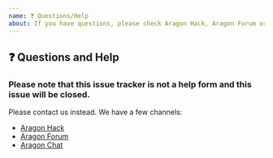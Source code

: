 ```yaml
---
name: ❓ Questions/Help
about: If you have questions, please check Aragon Hack, Aragon Forum or Aragon Chat
---
```


## ❓ Questions and Help

### Please note that this issue tracker is not a help form and this issue will be closed.

Please contact us instead. We have a few channels:

- [Aragon Hack](https://hack.aragon.org/docs)
- [Aragon Forum](https://forum.aragon.org)
- [Aragon Chat](https://spectrum.chat/aragon)
